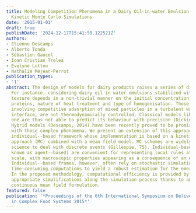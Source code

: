 ```yaml
---
title: Modeling Competition Phenomena in a Dairy Oil-in-water Emulsion Using Hybrid
  Kinetic Monte Carlo Simulations
date: '2015-01-01'
draft: true
publishDate: '2024-12-17T15:41:50.122521Z'
authors:
- Etienne Descamps
- Alberto Tonda
- Sébastien Gaucel
- Ioan Cristian Trelea
- Evelyne Lutton
- Nathalie Méjean-Perrot
publication_types:
- '1'
abstract: The design of models for dairy products raises a series of difficult issues.
  For instance, considering dairy oil in water emulsions stabilized with milk proteins,
  texture depends in a non-trivial manner on the initial concentration and type of
  proteins, nature of heat treatment and type of homogenisation. Those emulsions,
  involving competitive adsorption of mixed particles in a turbulent way at the oil/water
  interface, are not thermodynamically controlled. Classical models like the Langmuir
  one are thus not able to predict its behaviour with precision (Dickinson, 2011).
  Hybrid models (Descamps, 2014) have been recently proved to be promising for dealing
  with those complex phenomena. We present an extension of this approach, using an
  individual-­‐based framework whose implementation is based on a kinetic Monte Carlo
  approach (MC) combined with a mean field model. MC schemes are widely used in chemical
  science to deal with discrete events (Gillespie, 75). Individual-based models (also
  known as agent-­‐based) are convenient for representing local rules at the nano/micro
  scale, with macroscopic properties appearing as a consequence of an emergence process.
  Individual-­‐based frames, however, often rely on stochastic simulations and require
  time-consuming computations to yield a robust estimation for the emergent quantities.
  In the proposed methodology, computational efficiency is provided by performing
  appropriate simplifications along the simulation process thanks to an ODE-based
  continuous mean field formulation.
featured: false
publication: '*Proceedings of the 6th International Symposium on Delivery of Functionality
  in Complex Food Systems 2015*'
---
```


